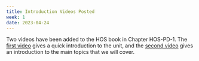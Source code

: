 ```yaml
---
title: Introduction Videos Posted
week: 1
date: 2023-04-24
---
```


<!-- <a href="" target="_blank">link</a> -->
<!-- <a href="https://tudelft-citg.github.io/HOS-prob-design/unlisted/assignment.html" target="_blank">Start HW 1</a> -->

Two videos have been added to the HOS book in Chapter HOS-PD-1. The <a href="https://tudelft-citg.github.io/HOS-prob-design/PD/01_01_unit_intro.html" target="_blank">first video</a> gives a quick introduction to the unit, and the <a href="https://tudelft-citg.github.io/HOS-prob-design/PD/01_02_rbd.html" target="_blank">second video</a> gives an introduction to the main topics that we will cover.